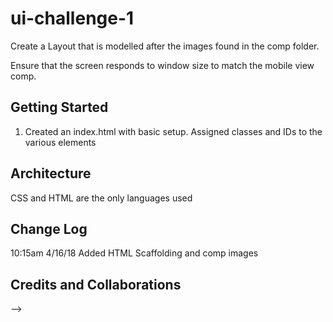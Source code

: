 # ui-challenge-1
Create a Layout that is modelled after the images found in the comp folder. 

Ensure that the screen responds to window size to match the mobile view comp. 

## Getting Started
1) Created an index.html with basic setup. Assigned classes and IDs to the various elements

## Architecture
CSS and HTML are the only languages used

## Change Log
10:15am 4/16/18 Added HTML Scaffolding and comp images



## Credits and Collaborations
<!-- Give credit (and a link) to other people or resources that helped you build this application. -->
-->